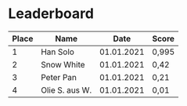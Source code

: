 # Leaderboard


Place | Name | Date | Score
------|------|------|------
1 | Han Solo | 01.01.2021 | 0,995
2 | Snow White | 01.01.2021 | 0,42
3 | Peter Pan | 01.01.2021 | 0,21
4 | Olie S. aus W. | 01.01.2021 | 0,01




  <script type="text/javascript" src="https://www.gstatic.com/charts/loader.js"></script>
  <script type="text/javascript">
    google.charts.load('current', {'packages':['corechart']});
    google.charts.setOnLoadCallback(drawChart);

    function drawChart() {
      var data = google.visualization.arrayToDataTable([
        ['Year', 'ACC'],
        ['2004',  0.55],
        ['2005',  0.65],
        ['2006',  0.77],
        ['2007',  0.95]
      ]);

      var options = {
        title: 'Company Performance',
        curveType: 'function',
        legend: { position: 'bottom' }
      };

      var chart = new google.visualization.LineChart(document.getElementById('curve_chart'));

      chart.draw(data, options);
    }
  </script>
  <div id="curve_chart" style="width: 900px; height: 500px"></div>

